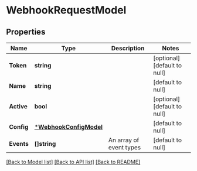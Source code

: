 # WebhookRequestModel

## Properties
Name | Type | Description | Notes
------------ | ------------- | ------------- | -------------
**Token** | **string** |  | [optional] [default to null]
**Name** | **string** |  | [default to null]
**Active** | **bool** |  | [optional] [default to null]
**Config** | [***WebhookConfigModel**](webhook_config_model.md) |  | [default to null]
**Events** | **[]string** | An array of event types | [default to null]

[[Back to Model list]](../README.md#documentation-for-models) [[Back to API list]](../README.md#documentation-for-api-endpoints) [[Back to README]](../README.md)


